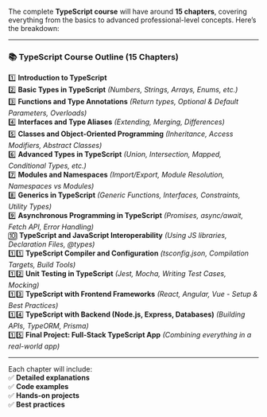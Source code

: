 The complete **TypeScript course** will have around **15 chapters**, covering everything from the basics to advanced professional-level concepts. Here’s the breakdown:  

---

### **📚 TypeScript Course Outline (15 Chapters)**
1️⃣ **Introduction to TypeScript**  
2️⃣ **Basic Types in TypeScript** *(Numbers, Strings, Arrays, Enums, etc.)*  
3️⃣ **Functions and Type Annotations** *(Return types, Optional & Default Parameters, Overloads)*  
4️⃣ **Interfaces and Type Aliases** *(Extending, Merging, Differences)*  
5️⃣ **Classes and Object-Oriented Programming** *(Inheritance, Access Modifiers, Abstract Classes)*  
6️⃣ **Advanced Types in TypeScript** *(Union, Intersection, Mapped, Conditional Types, etc.)*  
7️⃣ **Modules and Namespaces** *(Import/Export, Module Resolution, Namespaces vs Modules)*  
8️⃣ **Generics in TypeScript** *(Generic Functions, Interfaces, Constraints, Utility Types)*  
9️⃣ **Asynchronous Programming in TypeScript** *(Promises, async/await, Fetch API, Error Handling)*  
🔟 **TypeScript and JavaScript Interoperability** *(Using JS libraries, Declaration Files, @types)*  
1️⃣1️⃣ **TypeScript Compiler and Configuration** *(tsconfig.json, Compilation Targets, Build Tools)*  
1️⃣2️⃣ **Unit Testing in TypeScript** *(Jest, Mocha, Writing Test Cases, Mocking)*  
1️⃣3️⃣ **TypeScript with Frontend Frameworks** *(React, Angular, Vue - Setup & Best Practices)*  
1️⃣4️⃣ **TypeScript with Backend (Node.js, Express, Databases)** *(Building APIs, TypeORM, Prisma)*  
1️⃣5️⃣ **Final Project: Full-Stack TypeScript App** *(Combining everything in a real-world app)*  

---

Each chapter will include:  
✅ **Detailed explanations**  
✅ **Code examples**  
✅ **Hands-on projects**  
✅ **Best practices**  
